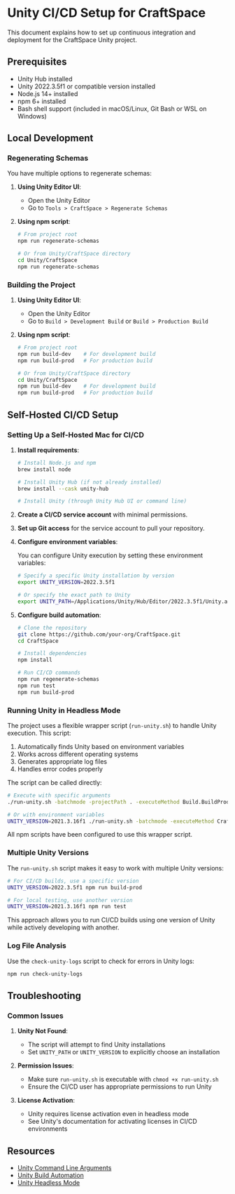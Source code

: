 # Unity CI/CD Setup for CraftSpace

This document explains how to set up continuous integration and deployment for the CraftSpace Unity project.

## Prerequisites

- Unity Hub installed
- Unity 2022.3.5f1 or compatible version installed
- Node.js 14+ installed
- npm 6+ installed
- Bash shell support (included in macOS/Linux, Git Bash or WSL on Windows)

## Local Development

### Regenerating Schemas

You have multiple options to regenerate schemas:

1. **Using Unity Editor UI**:
   - Open the Unity Editor
   - Go to `Tools > CraftSpace > Regenerate Schemas`

2. **Using npm script**:
   ```bash
   # From project root
   npm run regenerate-schemas
   
   # Or from Unity/CraftSpace directory
   cd Unity/CraftSpace
   npm run regenerate-schemas
   ```

### Building the Project

1. **Using Unity Editor UI**:
   - Open the Unity Editor
   - Go to `Build > Development Build` or `Build > Production Build`

2. **Using npm script**:
   ```bash
   # From project root
   npm run build-dev    # For development build
   npm run build-prod   # For production build
   
   # Or from Unity/CraftSpace directory
   cd Unity/CraftSpace
   npm run build-dev    # For development build
   npm run build-prod   # For production build
   ```

## Self-Hosted CI/CD Setup

### Setting Up a Self-Hosted Mac for CI/CD

1. **Install requirements**:
   ```bash
   # Install Node.js and npm
   brew install node
   
   # Install Unity Hub (if not already installed)
   brew install --cask unity-hub
   
   # Install Unity (through Unity Hub UI or command line)
   ```

2. **Create a CI/CD service account** with minimal permissions.

3. **Set up Git access** for the service account to pull your repository.

4. **Configure environment variables**:
   
   You can configure Unity execution by setting these environment variables:
   
   ```bash
   # Specify a specific Unity installation by version
   export UNITY_VERSION=2022.3.5f1
   
   # Or specify the exact path to Unity
   export UNITY_PATH=/Applications/Unity/Hub/Editor/2022.3.5f1/Unity.app/Contents/MacOS/Unity
   ```

5. **Configure build automation**:
   ```bash
   # Clone the repository
   git clone https://github.com/your-org/CraftSpace.git
   cd CraftSpace
   
   # Install dependencies
   npm install
   
   # Run CI/CD commands
   npm run regenerate-schemas
   npm run test
   npm run build-prod
   ```

### Running Unity in Headless Mode

The project uses a flexible wrapper script (`run-unity.sh`) to handle Unity execution. This script:

1. Automatically finds Unity based on environment variables
2. Works across different operating systems
3. Generates appropriate log files
4. Handles error codes properly

The script can be called directly:

```bash
# Execute with specific arguments
./run-unity.sh -batchmode -projectPath . -executeMethod Build.BuildProd -quit

# Or with environment variables
UNITY_VERSION=2021.3.16f1 ./run-unity.sh -batchmode -executeMethod CraftSpace.Editor.RegenerateSchemas.Regenerate -quit
```

All npm scripts have been configured to use this wrapper script.

### Multiple Unity Versions

The `run-unity.sh` script makes it easy to work with multiple Unity versions:

```bash
# For CI/CD builds, use a specific version
UNITY_VERSION=2022.3.5f1 npm run build-prod

# For local testing, use another version
UNITY_VERSION=2021.3.16f1 npm run test
```

This approach allows you to run CI/CD builds using one version of Unity while actively developing with another.

### Log File Analysis

Use the `check-unity-logs` script to check for errors in Unity logs:

```bash
npm run check-unity-logs
```

## Troubleshooting

### Common Issues

1. **Unity Not Found**:
   - The script will attempt to find Unity installations
   - Set `UNITY_PATH` or `UNITY_VERSION` to explicitly choose an installation

2. **Permission Issues**:
   - Make sure `run-unity.sh` is executable with `chmod +x run-unity.sh`
   - Ensure the CI/CD user has appropriate permissions to run Unity

3. **License Activation**:
   - Unity requires license activation even in headless mode
   - See Unity's documentation for activating licenses in CI/CD environments

## Resources

- [Unity Command Line Arguments](https://docs.unity3d.com/Manual/CommandLineArguments.html)
- [Unity Build Automation](https://docs.unity3d.com/Manual/BuildPlayerPipeline.html)
- [Unity Headless Mode](https://docs.unity3d.com/Manual/PlayerSettingsStandalone.html#BatchMode) 